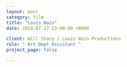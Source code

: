 ```yaml
---
layout: post
category: film
title: "Louis Wain"
date: 2019-07-27 23:00:00 +0000

client: Will Sharp / Louis Wain Productions
role: " Art Dept Assistant "
project_page: false

---
```


